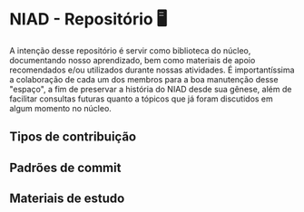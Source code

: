 # NIAD - Repositório 🖥️
A intenção desse repositório é servir como biblioteca do núcleo, documentando nosso aprendizado, bem como materiais de apoio recomendados e/ou utilizados durante nossas atividades. É importantíssima a colaboração de cada um dos membros para a boa manutenção desse "espaço", a fim de preservar a história do NIAD desde sua gênese, além de facilitar consultas futuras quanto a tópicos que já foram discutidos em algum momento no núcleo.

## Tipos de contribuição

## Padrões de commit

## Materiais de estudo
